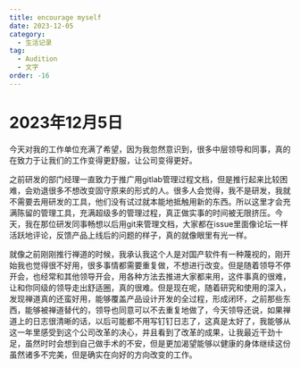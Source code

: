 ```yaml
---
title: encourage myself
date: 2023-12-05
category:
  - 生活记录
tag:
  - Audition
  - 文字
order: -16
---
```


# 2023年12月5日

今天对我的工作单位充满了希望，因为我忽然意识到，很多中层领导和同事，真的在致力于让我们的工作变得更舒服，让公司变得更好。

之前研发的部门经理一直致力于推广用gitlab管理过程文档，但是推行起来比较困难，会劝退很多不想改变固守原来的形式的人。很多人会觉得，我不是研发，我就不需要去用研发的工具，他们没有试过就本能地抵触用新的东西。所以这里才会充满陈留的管理工具，充满超级多的管理过程，真正做实事的时间被无限挤压。今天，我在那位研发同事畅想以后用git来管理文档，大家都在issue里面像论坛一样活跃地评论，反馈产品上线后的问题的样子，真的就像眼里有光一样。

就像之前刚刚推行禅道的时候，我承认我这个人是对国产软件有一种蔑视的，刚开始我也觉得很不好用，很多事情都需要重复做，不想进行改变。但是随着领导不停开会，也经常和其他领导开会，用各种方法去推进大家都来用，这件事真的很难，让和你同级的领导走出舒适圈，真的很难。但是现在呢，随着研究和使用的深入，发现禅道真的还蛮好用，能够覆盖产品设计开发的全过程，形成闭环，之前那些东西，能够被禅道替代的，领导也同意可以不去重复地做了，今天领导还说，如果禅道上的日志很清晰的话，以后可能都不用写钉钉日志了，这真是太好了，我能够从这一年里感受到这个公司改革的决心，并且看到了改革的成果，让我最近干劲十足，虽然时时会想到自己做手术的不安，但是更加渴望能够以健康的身体继续这份虽然诸多不完美，但是确实在向好的方向改变的工作。